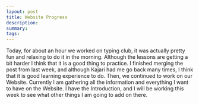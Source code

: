 ```yaml
---
layout: post
title: Website Progress
description: 
summary: 
tags:
---
```

Today, for about an hour we worked on typing club, it was actually pretty fun and relaxing to do it in the morning. Although the lessons are getting a bit harder I think that it is a good thing to practice. I finished merging the post from last week, and although Kajari had me go back many times, I think that it is good learning experience to do. Then, we continued to work on our Website. Currently I am gathering all the information and everything I want to have on the Website. I have the Introduction, and I will be working this week to see what other things I am going to add on there.